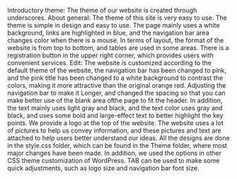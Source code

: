 Introductory theme: The theme of our website is created through underscores.
About general: The theme of this site is very easy to use. The theme is simple in design and easy to use. The page mainly uses a white background, links are highlighted in blue, and the navigation bar area changes color when there is a mouse. In terms of layout, the format of the website is from top to bottom, and tables are used in some areas. There is a registration button in the upper right corner, which provides users with convenient services.
Edit: The website is customized according to the default theme of the website, the navigation bar has been changed to pink, and the pink title has been changed to a white background to contrast the colors, making it more attractive than the original orange red. Adjusting the navigation bar to make it Longer, and changed the spacing so that you can make better use of the blank area of ​​the page to fit the header. In addition, the text mainly uses light gray and black, and the text color uses gray and black, and uses some bold and large-effect text to better highlight the key points. We provide a logo at the top of the website. The website uses a lot of pictures to help us convey information, and these pictures and text are attached to help users better understand our ideas. All the designs are done in the style.css folder, which can be found in the Theme folder, where most major changes have been made. In addition, we used the options in other CSS theme customization of WordPress. TAB can be used to make some quick adjustments, such as logo size and navigation bar font size.
